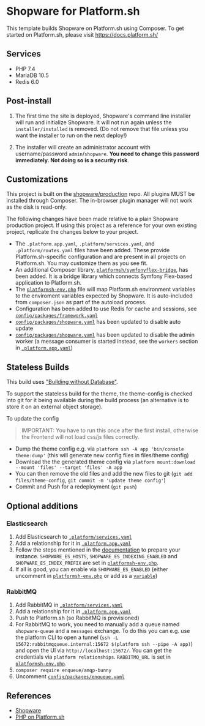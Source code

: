 # Shopware for Platform.sh

This template builds Shopware on Platform.sh using Composer. To get started on Platform.sh, please visit https://docs.platform.sh/

## Services

-   PHP 7.4
-   MariaDB 10.5
-   Redis 6.0

## Post-install

1. The first time the site is deployed, Shopware's command line installer will run and initialize Shopware. It will not run again unless the `installer/installed` is removed. (Do not remove that file unless you want the installer to run on the next deploy!)

2. The installer will create an administrator account with username/password `admin`/`shopware`. **You need to change this password immediately. Not doing so is a security risk**.

## Customizations

This project is built on the [shopware/production](https://github.com/shopware/production) repo. All plugins MUST be installed through Composer. The in-browser plugin manager will not work as the disk is read-only.

The following changes have been made relative to a plain Shopware production project. If using this project as a reference for your own existing project, replicate the changes below to your project.

-   The `.platform.app.yaml`, `.platform/services.yaml`, and `.platform/routes.yaml` files have been added. These provide Platform.sh-specific configuration and are present in all projects on Platform.sh. You may customize them as you see fit.
-   An additional Composer library, [`platformsh/symfonyflex-bridge`](https://github.com/platformsh/symfonyflex-bridge), has been added. It is a bridge library which connects Symfony Flex-based application to Platform.sh.
-   The [`platformsh-env.php`](platformsh-env.php) file will map Platform.sh environment variables to the enviroment variables expected by Shopware. It is auto-included from `composer.json` as part of the autoload process.
-   Configuration has been added to use Redis for cache and sessions, see [`config/packages/framework.yaml`](config/packages/framework.yaml)
-   [`config/packages/shopware.yaml`](config/packages/shopware.yaml) has been updated to disable auto update
-   [`config/packages/shopware.yaml`](config/packages/shopware.yaml) has been updated to disable the admin worker (a message consumer is started instead, see the `workers` section in [`.platform.app.yaml`](.platform.app.yaml))

## Stateless Builds

This build uses ["Building without Database"](https://developer.shopware.com/docs/guides/hosting/installation-updates/deployments/build-w-o-db).

To support the stateless build for the theme, the theme-config is checked into git for it being available during the build process (an alternative is to store it on an external object storage).

To update the config

> IMPORTANT: You have to run this once after the first install, otherwise the Frontend will not load css/js files correctly.

-   Dump the theme config e.g. via `platform ssh -A app 'bin/console theme:dump'` (this will generate new config files in files/theme config)
-   Download the the generated theme config via `platform mount:download --mount 'files' --target 'files' -A app`
-   You can then remove the old files and add the new files to git (`git add files/theme-config`, `git commit -m 'update theme config'`)
-   Commit and Push for a redeployment (`git push`)

## Optional additions

### Elasticsearch

1. Add Elasticsearch to [`.platform/services.yaml`](.platform/services.yaml)
2. Add a relationship for it in [`.platform.app.yaml`](.platform.app.yaml)
3. Follow the steps mentioned in the [documentation](https://developer.shopware.com/docs/guides/hosting/infrastructure/elasticsearch#activating-and-first-time-indexing) to prepare your instance. `SHOPWARE_ES_HOSTS`, `SHOPWARE_ES_INDEXING_ENABLED` and `SHOPWARE_ES_INDEX_PREFIX` are set in [`platformsh-env.php`](platformsh-env.php).
4. If all is good, you can enable via `SHOPWARE_ES_ENABLED` (either uncomment in [`platformsh-env.php`](platformsh-env.php) or add as a [`variable`](https://docs.platform.sh/development/variables.html))

### RabbitMQ

1. Add RabbitMQ in [`.platform/services.yaml`](.platform/services.yaml)
2. Add a relationship for it in [`.platform.app.yaml`](.platform.app.yaml)
3. Push to Platform.sh (so RabbitMQ is provisioned)
4. For RabbitMQ to work, you need to manually add a queue named `shopware-queue` and a `messages` exchange. To do this you can e.g. use the platform CLI to open a tunnel (`ssh -L 15672:rabbitmqqueue.internal:15672 $(platform ssh --pipe -A app)`) and open the UI via `http://localhost:15672/`. You can get the credentials via `platform relationships`. `RABBITMQ_URL` is set in [`platformsh-env.php`](platformsh-env.php).
5. `composer require enqueue/amqp-bunny`
6. Uncomment [`config/packages/enqueue.yaml`](config/packages/enqueue.yaml)

## References

-   [Shopware](https://www.shopware.com/en/)
-   [PHP on Platform.sh](https://docs.platform.sh/languages/php.html)
